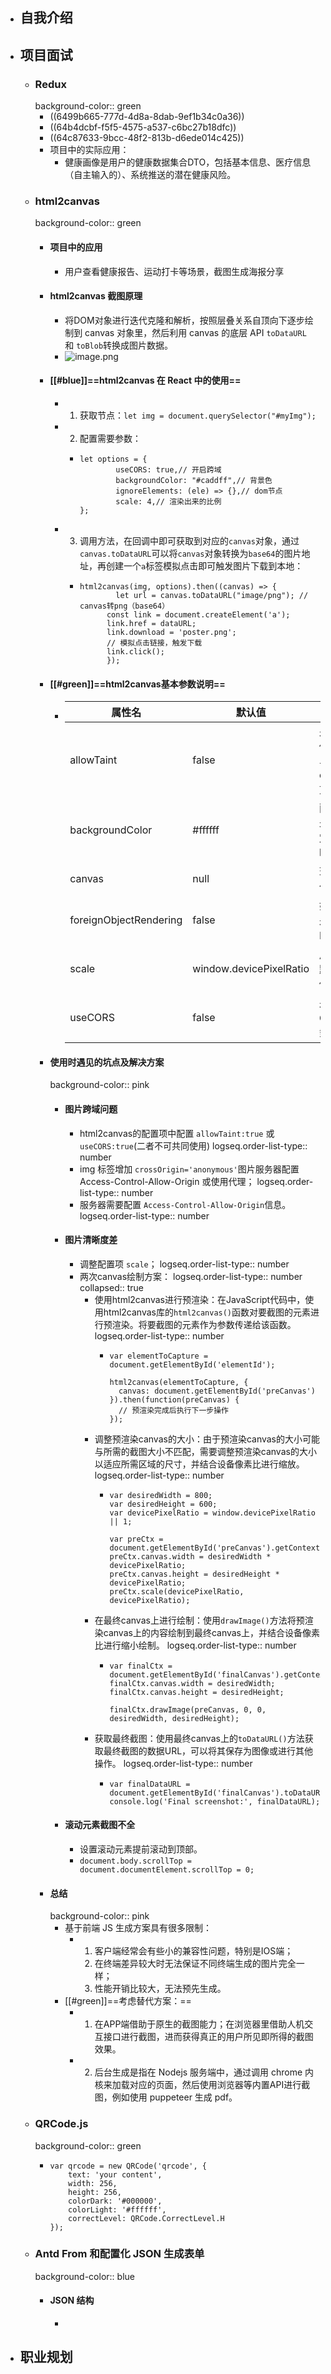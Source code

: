 - ## 自我介绍
- ## 项目面试
	- ### Redux
	  background-color:: green
		- ((6499b665-777d-4d8a-8dab-9ef1b34c0a36))
		- ((64b4dcbf-f5f5-4575-a537-c6bc27b18dfc))
		- ((64c87633-9bcc-48f2-813b-d6ede014c425))
		- 项目中的实际应用：
			- 健康画像是用户的健康数据集合DTO，包括基本信息、医疗信息（自主输入的）、系统推送的潜在健康风险。
	- ### html2canvas
	  background-color:: green
		- #### 项目中的应用
			- 用户查看健康报告、运动打卡等场景，截图生成海报分享
		- #### html2canvas 截图原理
			- 将DOM对象进行迭代克隆和解析，按照层叠关系自顶向下逐步绘制到 canvas 对象里，然后利用 canvas 的底层 API `toDataURL`和 `toBlob`转换成图片数据。
			- ![image.png](../assets/image_1695219776634_0.png)
		- #### [[#blue]]==html2canvas 在 React 中的使用==
			- 1. 获取节点：`let img = document.querySelector("#myImg");`
			- 2. 配置需要参数：
				- ```
				  let options = {
				          useCORS: true,// 开启跨域
				          backgroundColor: "#caddff",// 背景色
				          ignoreElements: (ele) => {},// dom节点
				          scale: 4,// 渲染出来的比例
				  };
				  ```
			- 3. 调用方法，在回调中即可获取到对应的`canvas`对象，通过`canvas.toDataURL`可以将`canvas`对象转换为`base64`的图片地址，再创建一个`a`标签模拟点击即可触发图片下载到本地：
				- ```
				  html2canvas(img, options).then((canvas) => {
				          let url = canvas.toDataURL("image/png"); // canvas转png（base64）
				  		const link = document.createElement('a');
				  		link.href = dataURL;
				  		link.download = 'poster.png';
				  		// 模拟点击链接，触发下载
				  		link.click();
				        });
				  ```
		- #### [[#green]]==html2canvas基本参数说明==
			- |属性名|默认值|描述|
			  |--|--|--|
			  |allowTaint|false|是否允许跨域图像。会污染画布，导致无法使用canvas.toDataURL 方法|
			  |backgroundColor|#ffffff	|画布背景色（如果未在DOM中指定），设置null为透明|
			  |canvas|null|现有canvas元素用作绘图的基础|
			  |foreignObjectRendering|false|如果浏览器支持，是否使用ForeignObject渲染|
			  |scale|window.devicePixelRatio|用于渲染的比例。默认为浏览器设备像素比率|
			  |useCORS|false|是否尝试使用CORS从服务器加载图像|
		- #### 使用时遇见的坑点及解决方案
		  background-color:: pink
			- #### **图片跨域问题**
				- html2canvas的配置项中配置 `allowTaint:true` 或 `useCORS:true`(二者不可共同使用)
				  logseq.order-list-type:: number
				- img 标签增加 `crossOrigin='anonymous'`图片服务器配置 Access-Control-Allow-Origin 或使用代理；
				  logseq.order-list-type:: number
				- 服务器需要配置 `Access-Control-Allow-Origin`信息。
				  logseq.order-list-type:: number
			- #### **图片清晰度差**
				- 调整配置项 `scale`；
				  logseq.order-list-type:: number
				- 两次canvas绘制方案：
				  logseq.order-list-type:: number
				  collapsed:: true
					- 使用html2canvas进行预渲染：在JavaScript代码中，使用html2canvas库的`html2canvas()`函数对要截图的元素进行预渲染。将要截图的元素作为参数传递给该函数。
					  logseq.order-list-type:: number
						- ```
						  var elementToCapture = document.getElementById('elementId');
						  
						  html2canvas(elementToCapture, {
						    canvas: document.getElementById('preCanvas')
						  }).then(function(preCanvas) {
						    // 预渲染完成后执行下一步操作
						  });
						  ```
					- 调整预渲染canvas的大小：由于预渲染canvas的大小可能与所需的截图大小不匹配，需要调整预渲染canvas的大小以适应所需区域的尺寸，并结合设备像素比进行缩放。
					  logseq.order-list-type:: number
						- ```
						  var desiredWidth = 800;
						  var desiredHeight = 600;
						  var devicePixelRatio = window.devicePixelRatio || 1;
						  
						  var preCtx = document.getElementById('preCanvas').getContext('2d');
						  preCtx.canvas.width = desiredWidth * devicePixelRatio;
						  preCtx.canvas.height = desiredHeight * devicePixelRatio;
						  preCtx.scale(devicePixelRatio, devicePixelRatio);
						  ```
					- 在最终canvas上进行绘制：使用`drawImage()`方法将预渲染canvas上的内容绘制到最终canvas上，并结合设备像素比进行缩小绘制。
					  logseq.order-list-type:: number
						- ```
						  var finalCtx = document.getElementById('finalCanvas').getContext('2d');
						  finalCtx.canvas.width = desiredWidth;
						  finalCtx.canvas.height = desiredHeight;
						  
						  finalCtx.drawImage(preCanvas, 0, 0, desiredWidth, desiredHeight);
						  ```
					- 获取最终截图：使用最终canvas上的`toDataURL()`方法获取最终截图的数据URL，可以将其保存为图像或进行其他操作。
					  logseq.order-list-type:: number
						- ```
						  var finalDataURL = document.getElementById('finalCanvas').toDataURL();
						  console.log('Final screenshot:', finalDataURL);
						  ```
			- #### **滚动元素截图不全**
				- 设置滚动元素提前滚动到顶部。
				- `document.body.scrollTop = document.documentElement.scrollTop = 0;`
		- #### 总结
		  background-color:: pink
			- 基于前端 JS 生成方案具有很多限制：
				- 1. 客户端经常会有些小的兼容性问题，特别是IOS端；
				  2. 在终端差异较大时无法保证不同终端生成的图片完全一样；
				  3. 性能开销比较大，无法预先生成。
			- [[#green]]==考虑替代方案：==
				- 1. 在APP端借助于原生的截图能力；在浏览器里借助人机交互接口进行截图，进而获得真正的用户所见即所得的截图效果。
				- 2. 后台生成是指在 Nodejs 服务端中，通过调用 chrome 内核来加载对应的页面，然后使用浏览器等内置API进行截图，例如使用 puppeteer 生成 pdf。
	- ### QRCode.js
	  background-color:: green
		- ```
		  var qrcode = new QRCode('qrcode', {
		      text: 'your content',
		      width: 256,
		      height: 256,
		      colorDark: '#000000',
		      colorLight: '#ffffff',
		      correctLevel: QRCode.CorrectLevel.H
		  });
		  ```
	- ### Antd From 和配置化 JSON ⽣成表单
	  background-color:: blue
		- #### JSON 结构
			- ```
			  ```
- ## 职业规划